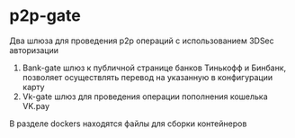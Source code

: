 # p2p-gate
Два  шлюза для проведения p2p операций с использованием 3DSec авторизации
1. Bank-gate  шлюз к публичной странице банков Тинькофф и Бинбанк, позволяет осуществлять перевод 
    на указанную в конфигурации карту 
2. Vk-gate шлюз для проведения операции пополнения кошелька VK.pay

В разделе dockers находятся файлы для сборки контейнеров 




